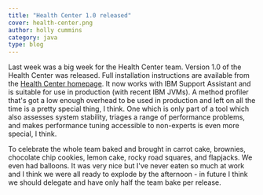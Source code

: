 ```yaml
---
title: "Health Center 1.0 released"
cover: health-center.png
author: holly cummins
category: java
type: blog
---
```


Last week was a big week for the Health Center team. Version 1.0 of the Health Center was released. Full installation instructions are available from the [Health Center homepage](http://www.ibm.com/developerworks/java/jdk/tools/healthcenter/). It now works with IBM Support Assistant and is suitable for use in production (with recent IBM JVMs). A method profiler that's got a low enough overhead to be used in production and left on all the time is a pretty special thing, I think. One which is only part of a tool which also assesses system stability, triages a range of performance problems, and makes performance tuning accessible to non-experts is even more special, I think.

To celebrate the whole team baked and brought in carrot cake, brownies, chocolate chip cookies, lemon cake, rocky road squares, and flapjacks. We even had balloons. It was very nice but I've never eaten so much at work and I think we were all ready to explode by the afternoon - in future I think we should delegate and have only half the team bake per release.
